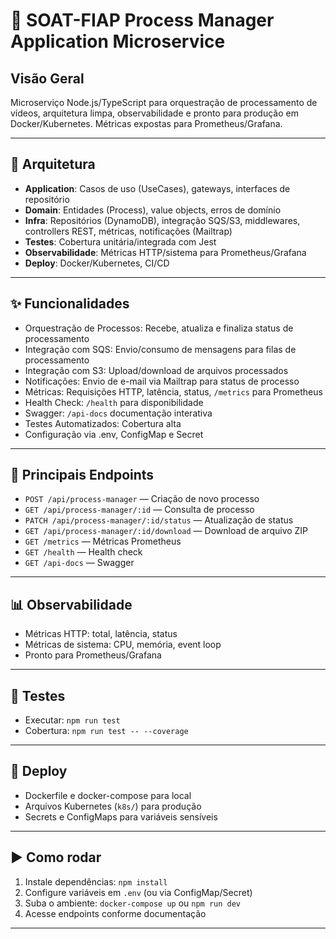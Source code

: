 # 🚀 SOAT-FIAP Process Manager Application Microservice

## Visão Geral
Microserviço Node.js/TypeScript para orquestração de processamento de vídeos, arquitetura limpa, observabilidade e pronto para produção em Docker/Kubernetes. Métricas expostas para Prometheus/Grafana.

---

## 🧩 Arquitetura

- **Application**: Casos de uso (UseCases), gateways, interfaces de repositório
- **Domain**: Entidades (Process), value objects, erros de domínio
- **Infra**: Repositórios (DynamoDB), integração SQS/S3, middlewares, controllers REST, métricas, notificações (Mailtrap)
- **Testes**: Cobertura unitária/integrada com Jest
- **Observabilidade**: Métricas HTTP/sistema para Prometheus/Grafana
- **Deploy**: Docker/Kubernetes, CI/CD

---

## ✨ Funcionalidades

- Orquestração de Processos: Recebe, atualiza e finaliza status de processamento
- Integração com SQS: Envio/consumo de mensagens para filas de processamento
- Integração com S3: Upload/download de arquivos processados
- Notificações: Envio de e-mail via Mailtrap para status de processo
- Métricas: Requisições HTTP, latência, status, `/metrics` para Prometheus
- Health Check: `/health` para disponibilidade
- Swagger: `/api-docs` documentação interativa
- Testes Automatizados: Cobertura alta
- Configuração via .env, ConfigMap e Secret

---

## 🔗 Principais Endpoints

- `POST /api/process-manager` — Criação de novo processo
- `GET /api/process-manager/:id` — Consulta de processo
- `PATCH /api/process-manager/:id/status` — Atualização de status
- `GET /api/process-manager/:id/download` — Download de arquivo ZIP
- `GET /metrics` — Métricas Prometheus
- `GET /health` — Health check
- `GET /api-docs` — Swagger

---

## 📊 Observabilidade

- Métricas HTTP: total, latência, status
- Métricas de sistema: CPU, memória, event loop
- Pronto para Prometheus/Grafana

---

## 🧪 Testes

- Executar: `npm run test`
- Cobertura: `npm run test -- --coverage`

---

## 🚢 Deploy

- Dockerfile e docker-compose para local
- Arquivos Kubernetes (`k8s/`) para produção
- Secrets e ConfigMaps para variáveis sensíveis

---

## ▶️ Como rodar

1. Instale dependências: `npm install`
2. Configure variáveis em `.env` (ou via ConfigMap/Secret)
3. Suba o ambiente: `docker-compose up` ou `npm run dev`
4. Acesse endpoints conforme documentação

---
